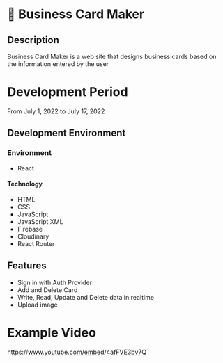# :card_index: Business Card Maker

## Description
Business Card Maker is a web site that designs business cards based on the information entered by the user

# Development Period
From July 1, 2022 to July 17, 2022

## Development Environment
### Environment<br/>
* React

#### Technology<br/>
* HTML
* CSS
* JavaScript
* JavaScript XML
* Firebase
* Cloudinary
* React Router

## Features
* Sign in with Auth Provider
* Add and Delete Card
* Write, Read, Update and Delete data in realtime
* Upload image 

# Example Video
https://www.youtube.com/embed/4afFVE3bv7Q

